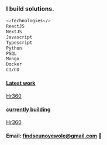 ### I build solutions.

```bash
<>Technologies</>
ReactJS
NextJS
Javascript
Typescript
Python
PSQL
Mongo
Docker
CI/CD
```
#### <ins>Latest work</ins> 
[Hr360](https://hr-360-dashboard.vercel.app/auth/login) 

#### <ins>currently building</ins> 
[Hr360](https://jobber-one.vercel.app/) 

#### Email: findseunoyewole@gmail.com 📧
